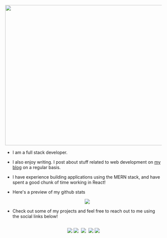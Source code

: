 <p align="center">
<img src= "https://media.giphy.com/media/H5B31BSZhQoes8QoVH/giphy.gif" width="700" height="450" />
</p>

-   I am a full stack developer.
-   I also enjoy writing. I post about stuff related to web development on [my blog](https://medium.com/@rajat_m) on a regular basis.
-   I have experience building applications using the MERN stack, and have spent a good chunk of time working in React!
-   Here's a preview of my github stats

    <p align="center">
    <img src = "https://github-readme-stats.vercel.app/api?username=Rajatm544&show_icons=true&theme=radical" />
    </p>

-   Check out some of my projects and feel free to reach out to me using the social links below!

##

<span align="center">
 
<a href="https://www.linkedin.com/in/rajat--m"><img src="https://img.techpowerup.org/200715/linkedin-box-fill-1.png" /></a>
<a href="https://medium.com/@rajat_m"><img src="https://img.techpowerup.org/200715/medium-fill-1.png" /></a>&nbsp;
<a href="mailto:rajatm544@gmail"><img src="https://img.techpowerup.org/200715/gmail-1.png" /></a>&nbsp;
<a href="https://www.hackerrank.com/Rajat_M"><img src="https://img.techpowerup.org/200715/hackerrank-logo-1500.png" /></a>
<a href="https://twitter.com/Rajat__m"><img src="https://img.techpowerup.org/200715/twitter-fill.png" /></a>

</span>
